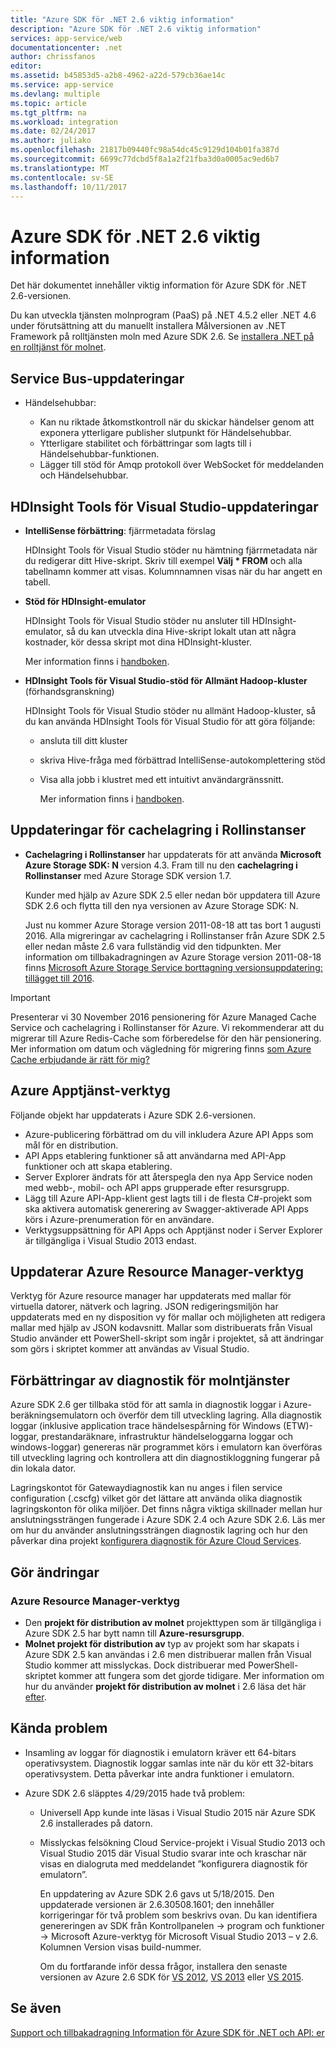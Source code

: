 ```yaml
---
title: "Azure SDK för .NET 2.6 viktig information"
description: "Azure SDK för .NET 2.6 viktig information"
services: app-service/web
documentationcenter: .net
author: chrissfanos
editor: 
ms.assetid: b45853d5-a2b8-4962-a22d-579cb36ae14c
ms.service: app-service
ms.devlang: multiple
ms.topic: article
ms.tgt_pltfrm: na
ms.workload: integration
ms.date: 02/24/2017
ms.author: juliako
ms.openlocfilehash: 21817b09440fc98a54dc45c9129d104b01fa387d
ms.sourcegitcommit: 6699c77dcbd5f8a1a2f21fba3d0a0005ac9ed6b7
ms.translationtype: MT
ms.contentlocale: sv-SE
ms.lasthandoff: 10/11/2017
---
```

# <a name="azure-sdk-for-net-26-release-notes"></a>Azure SDK för .NET 2.6 viktig information
Det här dokumentet innehåller viktig information för Azure SDK för .NET 2.6-versionen. 

Du kan utveckla tjänsten molnprogram (PaaS) på .NET 4.5.2 eller .NET 4.6 under förutsättning att du manuellt installera Målversionen av .NET Framework på rolltjänsten moln med Azure SDK 2.6. Se [installera .NET på en rolltjänst för molnet](http://go.microsoft.com/fwlink/?LinkID=309796).

## <a name="service-bus-updates"></a>Service Bus-uppdateringar
* Händelsehubbar: 
  
  * Kan nu riktade åtkomstkontroll när du skickar händelser genom att exponera ytterligare publisher slutpunkt för Händelsehubbar.
  * Ytterligare stabilitet och förbättringar som lagts till i Händelsehubbar-funktionen.
  * Lägger till stöd för Amqp protokoll över WebSocket för meddelanden och Händelsehubbar.

## <a name="hdinsight-tools-for-visual-studio-updates"></a>HDInsight Tools för Visual Studio-uppdateringar
* **IntelliSense förbättring**: fjärrmetadata förslag
  
    HDInsight Tools för Visual Studio stöder nu hämtning fjärrmetadata när du redigerar ditt Hive-skript. Skriv till exempel **Välj * FROM** och alla tabellnamn kommer att visas. Kolumnnamnen visas när du har angett en tabell.
* **Stöd för HDInsight-emulator**
  
    HDInsight Tools för Visual Studio stöder nu ansluter till HDInsight-emulator, så du kan utveckla dina Hive-skript lokalt utan att några kostnader, kör dessa skript mot dina HDInsight-kluster. 
  
    Mer information finns i [handboken](http://go.microsoft.com/fwlink/?LinkID=529540&clcid=0x409).
* **HDInsight Tools för Visual Studio-stöd för Allmänt Hadoop-kluster** (förhandsgranskning)
  
    HDInsight Tools för Visual Studio stöder nu allmänt Hadoop-kluster, så du kan använda HDInsight Tools för Visual Studio för att göra följande:
  
  * ansluta till ditt kluster 
  * skriva Hive-fråga med förbättrad IntelliSense-autokomplettering stöd 
  * Visa alla jobb i klustret med ett intuitivt användargränssnitt. 
    
    Mer information finns i [handboken](http://go.microsoft.com/fwlink/?LinkID=529540&clcid=0x409).

## <a name="in-role-cache-updates"></a>Uppdateringar för cachelagring i Rollinstanser
* **Cachelagring i Rollinstanser** har uppdaterats för att använda **Microsoft Azure Storage SDK: N** version 4.3. Fram till nu den **cachelagring i Rollinstanser** med Azure Storage SDK version 1.7.
  
    Kunder med hjälp av Azure SDK 2.5 eller nedan bör uppdatera till Azure SDK 2.6 och flytta till den nya versionen av Azure Storage SDK: N. 
  
    Just nu kommer Azure Storage version 2011-08-18 att tas bort 1 augusti 2016. Alla migreringar av cachelagring i Rollinstanser från Azure SDK 2.5 eller nedan måste 2.6 vara fullständig vid den tidpunkten. Mer information om tillbakadragningen av Azure Storage version 2011-08-18 finns [Microsoft Azure Storage Service borttagning versionsuppdatering: tillägget till 2016](http://blogs.msdn.com/b/windowsazurestorage/archive/2015/10/19/microsoft-azure-storage-service-version-removal-update-extension-to-2016.aspx).

> [!IMPORTANT]
> Presenterar vi 30 November 2016 pensionering för Azure Managed Cache Service och cachelagring i Rollinstanser för Azure. Vi rekommenderar att du migrerar till Azure Redis-Cache som förberedelse för den här pensionering. Mer information om datum och vägledning för migrering finns [som Azure Cache erbjudande är rätt för mig?](../redis-cache/cache-faq.md#which-azure-cache-offering-is-right-for-me)
> 
> 

## <a name="azure-app-service-tools"></a>Azure Apptjänst-verktyg
Följande objekt har uppdaterats i Azure SDK 2.6-versionen.

* Azure-publicering förbättrad om du vill inkludera Azure API Apps som mål för en distribution.
* API Apps etablering funktioner så att användarna med API-App funktioner och att skapa etablering.
* Server Explorer ändrats för att återspegla den nya App Service noden med webb-, mobil- och API apps grupperade efter resursgrupp.
* Lägg till Azure API-App-klient gest lagts till i de flesta C#-projekt som ska aktivera automatisk generering av Swagger-aktiverade API Apps körs i Azure-prenumeration för en användare.
* Verktygsuppsättning för API Apps och Apptjänst noder i Server Explorer är tillgängliga i Visual Studio 2013 endast. 

## <a name="azure-resource-manager-tools-updates"></a>Uppdaterar Azure Resource Manager-verktyg
Verktyg för Azure resource manager har uppdaterats med mallar för virtuella datorer, nätverk och lagring. JSON redigeringsmiljön har uppdaterats med en ny disposition vy för mallar och möjligheten att redigera mallar med hjälp av JSON kodavsnitt. Mallar som distribuerats från Visual Studio använder ett PowerShell-skript som ingår i projektet, så att ändringar som görs i skriptet kommer att användas av Visual Studio.

## <a name="diagnostics-improvements-for-cloud-services"></a>Förbättringar av diagnostik för molntjänster
Azure SDK 2.6 ger tillbaka stöd för att samla in diagnostik loggar i Azure-beräkningsemulatorn och överför dem till utveckling lagring. Alla diagnostik loggar (inklusive application trace händelsespårning för Windows (ETW)-loggar, prestandaräknare, infrastruktur händelseloggarna loggar och windows-loggar) genereras när programmet körs i emulatorn kan överföras till utveckling lagring och kontrollera att din diagnostikloggning fungerar på din lokala dator. 

Lagringskontot för Gatewaydiagnostik kan nu anges i filen service configuration (.cscfg) vilket gör det lättare att använda olika diagnostik lagringskonton för olika miljöer. Det finns några viktiga skillnader mellan hur anslutningssträngen fungerade i Azure SDK 2.4 och Azure SDK 2.6. Läs mer om hur du använder anslutningssträngen diagnostik lagring och hur den påverkar dina projekt [konfigurera diagnostik för Azure Cloud Services](http://go.microsoft.com/fwlink/?LinkID=532784).

## <a name="breaking-changes"></a>Gör ändringar
### <a name="azure-resource-manager-tools"></a>Azure Resource Manager-verktyg
* Den **projekt för distribution av molnet** projekttypen som är tillgängliga i Azure SDK 2.5 har bytt namn till **Azure-resursgrupp**.
* **Molnet projekt för distribution av** typ av projekt som har skapats i Azure SDK 2.5 kan användas i 2.6 men distribuerar mallen från Visual Studio kommer att misslyckas. Dock distribuerar med PowerShell-skriptet kommer att fungera som det gjorde tidigare.  Mer information om hur du använder **projekt för distribution av molnet** i 2.6 läsa det här [efter](http://go.microsoft.com/fwlink/?LinkID=534086).

## <a name="known-issues"></a>Kända problem
* Insamling av loggar för diagnostik i emulatorn kräver ett 64-bitars operativsystem. Diagnostik loggar samlas inte när du kör ett 32-bitars operativsystem. Detta påverkar inte andra funktioner i emulatorn. 
* Azure SDK 2.6 släpptes 4/29/2015 hade två problem: 
  
  * Universell App kunde inte läsas i Visual Studio 2015 när Azure SDK 2.6 installerades på datorn.
  * Misslyckas felsökning Cloud Service-projekt i Visual Studio 2013 och Visual Studio 2015 där Visual Studio svarar inte och kraschar när visas en dialogruta med meddelandet ”konfigurera diagnostik för emulatorn”.
    
    En uppdatering av Azure SDK 2.6 gavs ut 5/18/2015. Den uppdaterade versionen är 2.6.30508.1601; den innehåller korrigeringar för två problem som beskrivs ovan. Du kan identifiera genereringen av SDK från Kontrollpanelen -> program och funktioner -> Microsoft Azure-verktyg för Microsoft Visual Studio 2013 – v 2.6. Kolumnen Version visas build-nummer.
    
    Om du fortfarande inför dessa frågor, installera den senaste versionen av Azure 2.6 SDK för [VS 2012](http://go.microsoft.com/fwlink/p/?linkid=323511&clcid=0x409), [VS 2013](http://go.microsoft.com/fwlink/p/?linkid=323510&clcid=0x409) eller [VS 2015](http://go.microsoft.com/fwlink/?linkid=518003&clcid=0x409).

## <a name="see-also"></a>Se även
[Support och tillbakadragning Information för Azure SDK för .NET och API: er](https://msdn.microsoft.com/library/azure/dn479282.aspx/)


